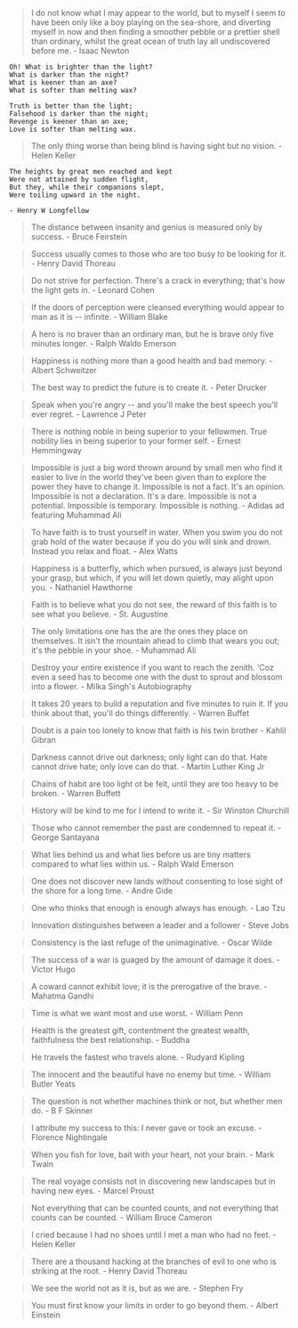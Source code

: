 > I do not know what I may appear to the world, but to myself I seem to have been only like a boy playing on the sea-shore, and diverting myself in now and then finding a smoother pebble or a prettier shell than ordinary, whilst the great ocean of truth lay all undiscovered before me. - Isaac Newton

```
Oh! What is brighter than the light?
What is darker than the night?
What is keener than an axe?
What is softer than melting wax?

Truth is better than the light;
Falsehood is darker than the night;
Revenge is keener than an axe;
Love is softer than melting wax.
```

> The only thing worse than being blind is having sight but no vision. - Helen Keller

```
The heights by great men reached and kept
Were not attained by sudden flight,
But they, while their companions slept,
Were toiling upward in the night.

- Henry W Longfellow
```

> The distance between insanity and genius is measured only by success. - Bruce Feirstein

> Success usually comes to those who are too busy to be looking for it. - Henry David Thoreau

> Do not strive for perfection. There's a crack in everything; that's how the light gets in. - Leonard Cohen

> If the doors of perception were cleansed everything would appear to man as it is -- infinite. - William Blake

> A hero is no braver than an ordinary man, but he is brave only five minutes longer. - Ralph Waldo Emerson

> Happiness is nothing more than a good health and bad memory. - Albert Schweitzer

> The best way to predict the future is to create it. - Peter Drucker

> Speak when you're angry -- and you'll make the best speech you'll ever regret. - Lawrence J Peter

> There is nothing noble in being superior to your fellowmen. True nobility lies in being superior to your former self. - Ernest Hemmingway

> Impossible is just a big word thrown around by small men who find it easier to live in the world they've been given than to explore the power they have to change it. Impossible is not a fact. It's an opinion. Impossible is not a declaration. It's a dare. Impossible is not a potential. Impossible is temporary. Impossible is nothing. - Adidas ad featuring Muhammad Ali

> To have faith is to trust yourself in water. When you swim you do not grab hold of the water because if you do you will sink and drown. Instead you relax and float. - Alex Watts

> Happiness is a butterfly, which when pursued, is always just beyond your grasp, but which, if you will let down quietly, may alight upon you. - Nathaniel Hawthorne

> Faith is to believe what you do not see, the reward of this faith is to see what you believe. - St. Augustine

> The only limitations one has the are the ones they place on themselves. It isn't the mountain ahead to climb that wears you out; it's the pebble in your shoe. - Muhammad Ali

> Destroy your entire existence if you want to reach the zenith. 'Coz even a seed has to become one with the dust to sprout and blossom into a flower. - Milka Singh's Autobiography

> It takes 20 years to build a reputation and five minutes to ruin it. If you think about that, you'll do things differently. - Warren Buffet

> Doubt is a pain too lonely to know that faith is his twin brother - Kahlil Gibran

> Darkness cannot drive out darkness; only light can do that. Hate cannot drive hate; only love can do that. - Martin Luther King Jr

> Chains of habit are too light ot be felt, until they are too heavy to be broken. - Warren Buffett

> History will be kind to me for I intend to write it. - Sir Winston Churchill

> Those who cannot remember the past are condemned to repeat it. - George Santayana

> What lies behind us and what lies before us are tiny matters compared to what lies within us. - Ralph Wald Emerson

> One does not discover new lands without consenting to lose sight of the shore for a long time. - Andre Gide

> One who thinks that enough is enough always has enough. - Lao Tzu

> Innovation distinguishes between a leader and a follower - Steve Jobs

> Consistency is the last refuge of the unimaginative. - Oscar Wilde

> The success of a war is guaged by the amount of damage it does. - Victor Hugo

> A coward cannot exhibit love; it is the prerogative of the brave. - Mahatma Gandhi

> Time is what we want most and use worst. - William Penn

> Health is the greatest gift, contentment the greatest wealth, faithfulness the best relationship. - Buddha

> He travels the fastest who travels alone. - Rudyard Kipling

> The innocent and the beautiful have no enemy but time. - William Butler Yeats

> The question is not whether machines think or not, but whether men do. - B F Skinner

> I attribute my success to this: I never gave or took an excuse. - Florence Nightingale

> When you fish for love, bait with your heart, not your brain. - Mark Twain

> The real voyage consists not in discovering new landscapes but in having new eyes. - Marcel Proust

> Not everything that can be counted counts, and not everything that counts can be counted. - William Bruce Cameron

> I cried because I had no shoes until I met a man who had no feet. - Helen Keller

> There are a thousand hacking at the branches of evil to one who is striking at the root. - Henry David Thoreau

> We see the world not as it is, but as we are. - Stephen Fry

> You must first know your limits in order to go beyond them. - Albert Einstein
